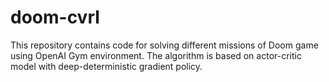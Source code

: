 # doom-cvrl
This repository contains code for solving different missions of Doom game using OpenAI Gym environment. The algorithm is based on actor-critic model with deep-deterministic gradient policy.
